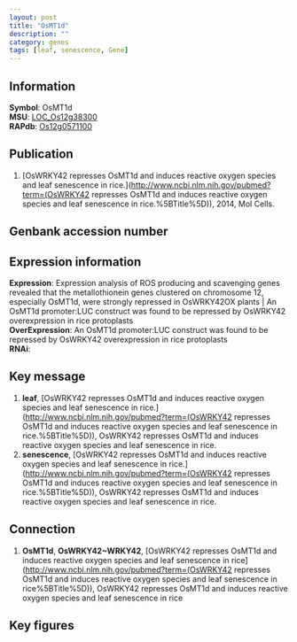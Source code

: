 ```yaml
---
layout: post
title: "OsMT1d"
description: ""
category: genes
tags: [leaf, senescence, Gene]
---
```


## Information
__Symbol__: OsMT1d  
__MSU__: [LOC_Os12g38300](http://rice.plantbiology.msu.edu/cgi-bin/ORF_infopage.cgi?orf=LOC_Os12g38300)  
__RAPdb__: [Os12g0571100](http://rapdb.dna.affrc.go.jp/viewer/gbrowse_details/irgsp1?name=Os12g0571100)  

## Publication
1. [OsWRKY42 represses OsMT1d and induces reactive oxygen species and leaf senescence in rice.](http://www.ncbi.nlm.nih.gov/pubmed?term=(OsWRKY42 represses OsMT1d and induces reactive oxygen species and leaf senescence in rice.%5BTitle%5D)), 2014, Mol Cells.

## Genbank accession number

## Expression information
__Expression__: Expression analysis of ROS producing and scavenging genes revealed that the metallothionein genes clustered on chromosome 12, especially OsMT1d, were strongly repressed in OsWRKY42OX plants |  An OsMT1d promoter:LUC construct was found to be repressed by OsWRKY42 overexpression in rice protoplasts  
__OverExpression__: An OsMT1d promoter:LUC construct was found to be repressed by OsWRKY42 overexpression in rice protoplasts  
__RNAi__:  

## Key message
1. __leaf__, [OsWRKY42 represses OsMT1d and induces reactive oxygen species and leaf senescence in rice.](http://www.ncbi.nlm.nih.gov/pubmed?term=(OsWRKY42 represses OsMT1d and induces reactive oxygen species and leaf senescence in rice.%5BTitle%5D)), OsWRKY42 represses OsMT1d and induces reactive oxygen species and leaf senescence in rice.
2. __senescence__, [OsWRKY42 represses OsMT1d and induces reactive oxygen species and leaf senescence in rice.](http://www.ncbi.nlm.nih.gov/pubmed?term=(OsWRKY42 represses OsMT1d and induces reactive oxygen species and leaf senescence in rice.%5BTitle%5D)), OsWRKY42 represses OsMT1d and induces reactive oxygen species and leaf senescence in rice.

## Connection
1. __OsMT1d__, __OsWRKY42~WRKY42__, [OsWRKY42 represses OsMT1d and induces reactive oxygen species and leaf senescence in rice](http://www.ncbi.nlm.nih.gov/pubmed?term=(OsWRKY42 represses OsMT1d and induces reactive oxygen species and leaf senescence in rice%5BTitle%5D)), OsWRKY42 represses OsMT1d and induces reactive oxygen species and leaf senescence in rice

## Key figures


